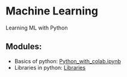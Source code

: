 # Machine Learning
Learning ML with Python

## Modules:

* Basics of python: [Python_with_colab.ipynb](https://colab.research.google.com/github/YahyaHussain/Python/blob/main/Python_with_colab.ipynb)
* Libraries in python: [Libraries](https://colab.research.google.com/github/YahyaHussain/Python/blob/main/Libraries.ipynb)
